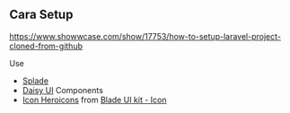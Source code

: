 ## Cara Setup
https://www.showwcase.com/show/17753/how-to-setup-laravel-project-cloned-from-github

Use

-   [Splade](https://splade.dev)
-   [Daisy UI](https://daisyui.com) Components
-   [Icon Heroicons](https://heroicons.com) from [Blade UI kit - Icon](https://github.com/blade-ui-kit)

